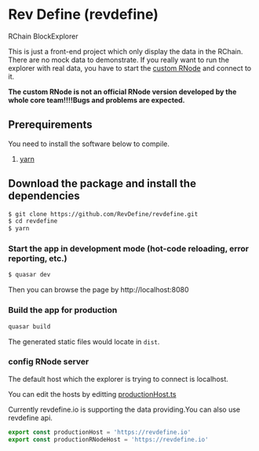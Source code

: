# Rev Define (revdefine)

RChain BlockExplorer


This is just a front-end project which only display the data in the RChain. There are no mock data to demonstrate. If you really want to run the explorer with real data, you have to start the [custom RNode](https://github.com/zsluedem/rchain/tree/revdefine) and connect to it.

**The custom RNode is not an official RNode version developed by the whole core team!!!!Bugs and problems are expected.**

## Prerequirements
You need to install the software below to compile.

1. [yarn](https://yarnpkg.com/)

## Download the package and install the dependencies
```bash
$ git clone https://github.com/RevDefine/revdefine.git
$ cd revdefine
$ yarn
```

### Start the app in development mode (hot-code reloading, error reporting, etc.)
```bash
$ quasar dev
```

Then you can browse the page by http://localhost:8080

### Build the app for production
```bash
quasar build
```

The generated static files would locate in `dist`.

### config RNode server

The default host which the explorer is trying to connect is localhost.

You can edit the hosts by editting [productionHost.ts](./src/defineAPI/productionHost.ts)


Currently revdefine.io is supporting the data providing.You can also use revdefine api.

```typescript
export const productionHost = 'https://revdefine.io'
export const productionRNodeHost = 'https://revdefine.io'
```